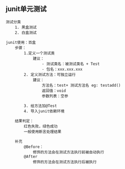 ## junit单元测试
    测试分类
        1. 黑盒测试
        2. 白盒测试
        
    junit使用：百盒
        步骤：
            1.定义一个测试类
                建议：
                    - 测试类名：被测试类名 + Test
                    - 包名：xxx.xxx.xxx
            2. 定义测试方法：可独立运行
                建议：
                    方法名：test+ 测试方法名 eg: testadd()
                    返回值：void
                    参数列表：空参
                    
            3. 给方法加@Test
            4. 导入junit依赖环境
            
        结果判定：
            红色失败，绿色成功
            一般使用断言处理结果
                
        补充
            @Before：
                修饰的方法会在测试方法执行前被自动执行
            @After
                修饰的方法会在测试方法执行后被执行
                